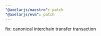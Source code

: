 ```yaml
---
"@axelarjs/maestro": patch
"@axelarjs/evm": patch
---
```


fix: canonical interchain transfer transaction

